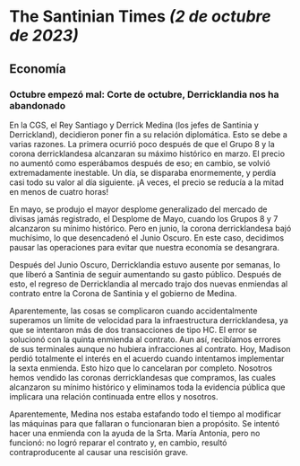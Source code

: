 # The Santinian Times _(2 de octubre de 2023)_

## Economía

### Octubre empezó mal: Corte de octubre, Derricklandia nos ha abandonado

En la CGS, el Rey Santiago y Derrick Medina (los jefes de Santinia y Derrickland), decidieron poner fin a su relación diplomática.
Esto se debe a varias razones. La primera ocurrió poco después de que el Grupo 8 y la corona derricklandesa alcanzaran su
máximo histórico en marzo. El precio no aumentó como esperábamos después de eso; en cambio, se volvió extremadamente
inestable. Un día, se disparaba enormemente, y perdía casi todo su valor al día siguiente. ¡A veces, el precio se reducía
a la mitad en menos de cuatro horas!

En mayo, se produjo el mayor desplome generalizado del mercado de divisas jamás registrado, el Desplome de Mayo, cuando los
Grupos 8 y 7 alcanzaron su mínimo histórico. Pero en junio, la corona derricklandesa bajó muchísimo, lo que desencadenó el
Junio Oscuro. En este caso, decidimos pausar las operaciones para evitar que nuestra economía se desangrara.

Después del Junio Oscuro, Derricklandia estuvo ausente por semanas, lo que liberó a Santinia de seguir aumentando su
gasto público. Después de esto, el regreso de Derricklandia al mercado trajo dos nuevas enmiendas al contrato entre
la Corona de Santinia y el gobierno de Medina.

Aparentemente, las cosas se complicaron cuando accidentalmente superamos un límite de velocidad para la infraestructura
derricklandesa, ya que se intentaron más de dos transacciones de tipo HC. El error se solucionó con la quinta enmienda al
contrato. Aun así, recibíamos errores de sus terminales aunque no hubiera infracciones al contrato. Hoy, Madison perdió
totalmente el interés en el acuerdo cuando intentamos implementar la sexta enmienda. Esto hizo que lo cancelaran por
completo. Nosotros hemos vendido las coronas derricklandesas que compramos, las cuales alcanzaron su mínimo histórico
y eliminamos toda la evidencia pública que implicara una relación continuada entre ellos y nosotros.

Aparentemente, Medina nos estaba estafando todo el tiempo al modificar las máquinas para que fallaran o funcionaran bien
a propósito. Se intentó hacer una enmienda con la ayuda de la Srta. María Antonia, pero no funcionó: no logró reparar
el contrato y, en cambio, resultó contraproducente al causar una rescisión grave.
